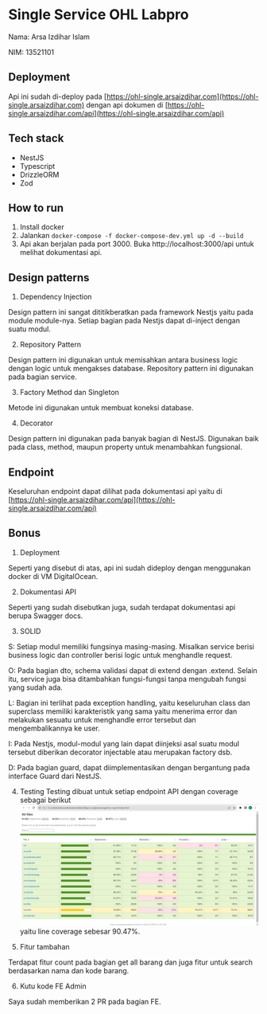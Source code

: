 # Single Service OHL Labpro

Nama: Arsa Izdihar Islam

NIM: 13521101

## Deployment
Api ini sudah di-deploy pada [https://ohl-single.arsaizdihar.com](https://ohl-single.arsaizdihar.com) dengan api dokumen di [https://ohl-single.arsaizdihar.com/api](https://ohl-single.arsaizdihar.com/api)

## Tech stack
- NestJS
- Typescript
- DrizzleORM
- Zod

## How to run

1. Install docker
2. Jalankan `docker-compose -f docker-compose-dev.yml up -d --build`
3. Api akan berjalan pada port 3000. Buka http://localhost:3000/api untuk melihat dokumentasi api.

## Design patterns

1. Dependency Injection

Design pattern ini sangat dititikberatkan pada framework Nestjs yaitu pada module module-nya. Setiap bagian pada Nestjs dapat di-inject dengan suatu modul.

2. Repository Pattern

Design pattern ini digunakan untuk memisahkan antara business logic dengan logic untuk mengakses database. Repository pattern ini digunakan pada bagian service.

3. Factory Method dan Singleton

Metode ini digunakan untuk membuat koneksi database.

4. Decorator

Design pattern ini digunakan pada banyak bagian di NestJS. Digunakan baik pada class, method, maupun property untuk menambahkan fungsional.

## Endpoint
Keseluruhan endpoint dapat dilihat pada dokumentasi api yaitu di [https://ohl-single.arsaizdihar.com/api](https://ohl-single.arsaizdihar.com/api)

## Bonus
1. Deployment
  
Seperti yang disebut di atas, api ini sudah dideploy dengan menggunakan docker di VM DigitalOcean.

2. Dokumentasi API

Seperti yang sudah disebutkan juga, sudah terdapat dokumentasi api berupa Swagger docs.

3. SOLID
  
S: Setiap modul memiliki fungsinya masing-masing. Misalkan service berisi business logic dan controller berisi logic untuk menghandle request.

O: Pada bagian dto, schema validasi dapat di extend dengan .extend. Selain itu, service juga bisa ditambahkan fungsi-fungsi tanpa mengubah fungsi yang sudah ada.

L: Bagian ini terlihat pada exception handling, yaitu keseluruhan class dan superclass memiliki karakteristik yang sama yaitu menerima error dan melakukan sesuatu untuk menghandle error tersebut dan mengembalikannya ke user.

I: Pada Nestjs, modul-modul yang lain dapat diinjeksi asal suatu modul tersebut diberikan decorator injectable atau merupakan factory dsb.

D: Pada bagian guard, dapat diimplementasikan dengan bergantung pada interface Guard dari NestJS.

4. Testing
Testing dibuat untuk setiap endpoint API dengan coverage sebagai berikut ![Coverage](./img/coverage.png) yaitu line coverage sebesar 90.47%.

5. Fitur tambahan

Terdapat fitur count pada bagian get all barang dan juga fitur untuk search berdasarkan nama dan kode barang.

6. Kutu kode FE Admin

Saya sudah memberikan 2 PR pada bagian FE.